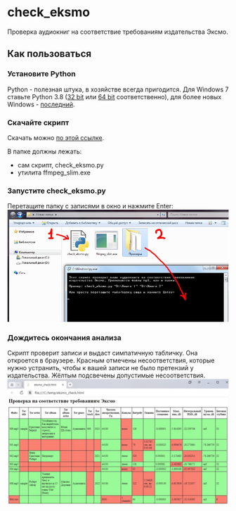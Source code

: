 # check_eksmo
Проверка аудиокниг на соответствие требованиям издательства Эксмо.

## Как пользоваться

### Установите Python
Python - полезная штука, в хозяйстве всегда пригодится. Для Windows 7 ставьте Python 3.8 ([32 bit](https://www.python.org/ftp/python/3.8.10/python-3.8.10.exe) или [64 bit](https://www.python.org/ftp/python/3.8.10/python-3.8.10-amd64.exe) соответственно), для более новых Windows - [последний](https://www.python.org/downloads/).

### Скачайте скрипт

Скачать можно [по этой ссылке](https://github.com/u07/check_eksmo/releases/latest/download/check_eksmo.zip). 

В папке должны лежать:
- сам скрипт, check_eksmo.py
- утилита ffmpeg_slim.exe

### Запустите check_eksmo.py

Перетащите папку с записями в окно и нажмите Enter:
![перетащите файлы сюда](материалы/картинки/1.jpg?raw=true)

### Дождитесь окончания анализа
Скрипт проверит записи и выдаст симпатичную табличку. Она откроется в браузере. Красным отмечены несоответствия, которые нужно устранить, чтобы к вашей записи не было претензий у издательства. Жёлтым подсвечены допустимые несоответствия.
![вот такая табличка будет](материалы/картинки/2.jpg?raw=true)
